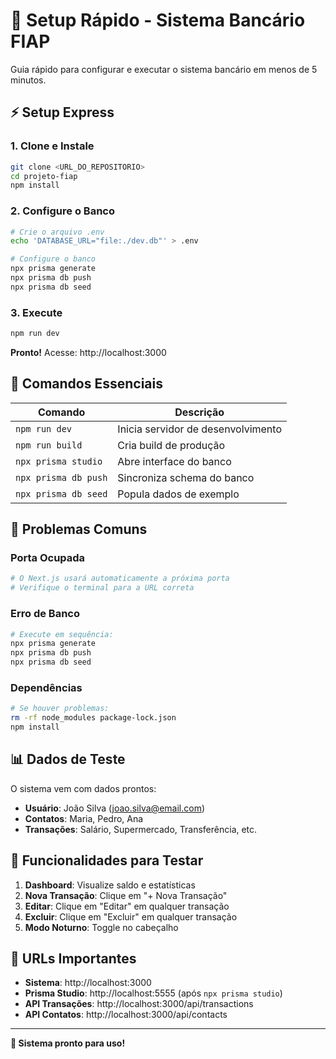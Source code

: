 # 🚀 Setup Rápido - Sistema Bancário FIAP

Guia rápido para configurar e executar o sistema bancário em menos de 5 minutos.

## ⚡ Setup Express

### 1. Clone e Instale
```bash
git clone <URL_DO_REPOSITORIO>
cd projeto-fiap
npm install
```

### 2. Configure o Banco
```bash
# Crie o arquivo .env
echo 'DATABASE_URL="file:./dev.db"' > .env

# Configure o banco
npx prisma generate
npx prisma db push
npx prisma db seed
```

### 3. Execute
```bash
npm run dev
```

**Pronto!** Acesse: http://localhost:3000

## 🔧 Comandos Essenciais

| Comando | Descrição |
|---------|-----------|
| `npm run dev` | Inicia servidor de desenvolvimento |
| `npm run build` | Cria build de produção |
| `npx prisma studio` | Abre interface do banco |
| `npx prisma db push` | Sincroniza schema do banco |
| `npx prisma db seed` | Popula dados de exemplo |

## 🚨 Problemas Comuns

### Porta Ocupada
```bash
# O Next.js usará automaticamente a próxima porta
# Verifique o terminal para a URL correta
```

### Erro de Banco
```bash
# Execute em sequência:
npx prisma generate
npx prisma db push
npx prisma db seed
```

### Dependências
```bash
# Se houver problemas:
rm -rf node_modules package-lock.json
npm install
```

## 📊 Dados de Teste

O sistema vem com dados prontos:

- **Usuário**: João Silva (joao.silva@email.com)
- **Contatos**: Maria, Pedro, Ana
- **Transações**: Salário, Supermercado, Transferência, etc.

## 🎯 Funcionalidades para Testar

1. **Dashboard**: Visualize saldo e estatísticas
2. **Nova Transação**: Clique em "+ Nova Transação"
3. **Editar**: Clique em "Editar" em qualquer transação
4. **Excluir**: Clique em "Excluir" em qualquer transação
5. **Modo Noturno**: Toggle no cabeçalho

## 📱 URLs Importantes

- **Sistema**: http://localhost:3000
- **Prisma Studio**: http://localhost:5555 (após `npx prisma studio`)
- **API Transações**: http://localhost:3000/api/transactions
- **API Contatos**: http://localhost:3000/api/contacts

---

**🎉 Sistema pronto para uso!** 
